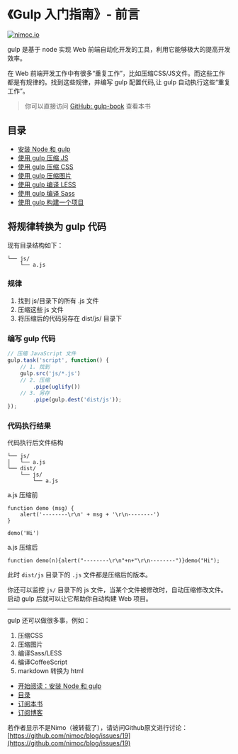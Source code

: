 # 《Gulp 入门指南》- 前言

[![nimoc.io](http://nimoc.io/notice/index.svg)](https://nimoc.io/notice/)

<!--_PAGEDATA
{
    "title": "《Gulp 入门指南》",
    "githubissuesid": 19,
    "createData": "2015-04-17",
    "keywords": "gulp,gulp入门指南,gulp教程,gulp编译sass,gulp压缩js",
    "description":"gulp 是基于 node 实现 Web 前端自动化开发的工具，利用它能够极大的提高开发效率。"
}
_PAGEDATA-->

gulp 是基于 node 实现 Web 前端自动化开发的工具，利用它能够极大的提高开发效率。

在 Web 前端开发工作中有很多“重复工作”，比如压缩CSS/JS文件。而这些工作都是有规律的。找到这些规律，并编写 gulp 配置代码,让 gulp 自动执行这些“重复工作”。

> 你可以直接访问 [GitHub: gulp-book](https://github.com/nimoc/gulp-book) 查看本书
## 目录
- [安装 Node 和 gulp](https://github.com/nimoc/gulp-book/blob/master/chapter1.md)
- [使用 gulp 压缩 JS](https://github.com/nimoc/gulp-book/blob/master/chapter2.md)
- [使用 gulp 压缩 CSS](https://github.com/nimoc/gulp-book/blob/master/chapter3.md)
- [使用 gulp 压缩图片](https://github.com/nimoc/gulp-book/blob/master/chapter4.md)
- [使用 gulp 编译 LESS](https://github.com/nimoc/gulp-book/blob/master/chapter5.md)
- [使用 gulp 编译 Sass](https://github.com/nimoc/gulp-book/blob/master/chapter6.md)
- [使用 gulp 构建一个项目](https://github.com/nimoc/gulp-book/blob/master/chapter7.md)
## 将规律转换为 gulp 代码

现有目录结构如下：

```
└── js/
    └── a.js
```
### 规律
1. 找到 js/目录下的所有 .js 文件
2. 压缩这些 js 文件
3. 将压缩后的代码另存在 dist/js/ 目录下
### 编写 gulp 代码

``` js
// 压缩 JavaScript 文件
gulp.task('script', function() {
    // 1. 找到
    gulp.src('js/*.js')
    // 2. 压缩
        .pipe(uglify())
    // 3. 另存
        .pipe(gulp.dest('dist/js'));
});
```
### 代码执行结果

代码执行后文件结构

```
└── js/
│   └── a.js
└── dist/
    └── js/
        └── a.js
```

a.js 压缩前

```
function demo (msg) {
    alert('--------\r\n' + msg + '\r\n--------')
}

demo('Hi')
```

a.js 压缩后

```
function demo(n){alert("--------\r\n"+n+"\r\n--------")}demo("Hi");
```

此时 `dist/js` 目录下的 `.js` 文件都是压缩后的版本。

你还可以监控 `js/` 目录下的 js 文件，当某个文件被修改时，自动压缩修改文件。启动 gulp 后就可以让它帮助你自动构建 Web 项目。

---

gulp 还可以做很多事，例如：
1. 压缩CSS
2. 压缩图片
3. 编译Sass/LESS
4. 编译CoffeeScript
5. markdown 转换为 html
- [开始阅读：安装 Node 和 gulp](https://github.com/nimoc/gulp-book/blob/master/chapter1.md)
- [目录](https://github.com/nimoc/gulp-book/blob/master/SUMMARY.md)
- [订阅本书](https://github.com/nimoc/gulp-book/subscription)
- [订阅博客](https://github.com/nimoc/blog/issues/15)

若作者显示不是Nimo（被转载了），请访问Github原文进行讨论：[https://github.com/nimoc/blog/issues/19](https://github.com/nimoc/blog/issues/19)

<script src="https://utteranc.es/client.js"
        repo="nimoc/blog"
        issue-number="19"
        theme="github-light"
        crossorigin="anonymous"
        async>
</script>